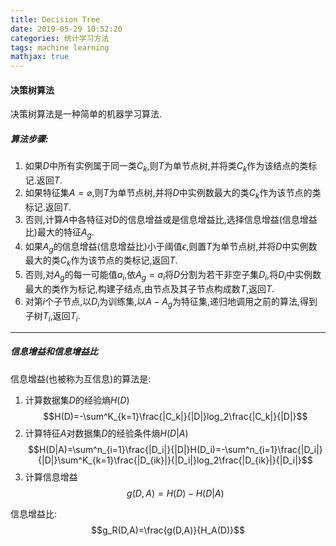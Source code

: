 ```yaml
---
title: Decision Tree
date: 2019-05-29 10:52:20
categories: 统计学习方法
tags: machine learning
mathjax: true
---
```

#### 决策树算法
  
决策树算法是一种简单的机器学习算法.

##### 算法步骤:
1. 如果$D$中所有实例属于同一类$C_k$,则$T$为单节点树,并将类$C_k$作为该结点的类标记.返回$T$.
2. 如果特征集$A=\varnothing$,则$T$为单节点树,并将$D$中实例数最大的类$C_k$作为该节点的类标记.返回$T$.
3. 否则,计算$A$中各特征对D的信息增益或是信息增益比,选择信息增益(信息增益比)最大的特征$A_g$.
4. 如果$A_g$的信息增益(信息增益比)小于阈值$\epsilon$,则置$T$为单节点树,并将$D$中实例数最大的类$C_k$作为该节点的类标记,返回$T$.
5. 否则,对$A_g$的每一可能值$a_i$,依$A_g=a_i$将$D$分割为若干非空子集$D_i$,将$D_i$中实例数最大的类作为标记,构建子结点,由节点及其子节点构成数$T$,返回$T$.
6. 对第$i$个子节点,以$D_i$为训练集,以$A-{A_g}$为特征集,递归地调用之前的算法,得到子树$T_i$,返回$T_i$.

---
##### 信息增益和信息增益比
信息增益(也被称为互信息)的算法是:
1. 计算数据集$D$的经验熵$H(D)$
$$H(D)=-\sum^K_{k=1}\frac{|C_k|}{|D|}log_2\frac{|C_k|}{|D|}$$
2. 计算特征$A$对数据集$D$的经验条件熵$H(D|A)$
$$H(D|A)=\sum^n_{i=1}\frac{|D_i|}{|D|}H(D_i)=-\sum^n_{i=1}\frac{|D_i|}{|D|}\sum^K_{k=1}\frac{|D_{ik}|}{|D_i|}log_2\frac{|D_{ik}|}{|D_i|}$$
3. 计算信息增益
   $$g(D,A)=H(D)-H(D|A)$$

信息增益比:
$$g_R(D,A)=\frac{g(D,A)}{H_A(D)}$$